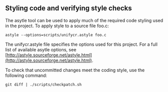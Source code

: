 ## Styling code and verifying style checks

The asytle tool can be used to apply much of the required
code styling used in the project.
To apply style to a source file foo.c:

    astyle --options=scripts/unifycr.astyle foo.c

The unifycr.astyle file specifies the options used for this project.
For a full list of available asytle options,
see [http://astyle.sourceforge.net/astyle.html](http://astyle.sourceforge.net/astyle.html).

To check that uncommitted changes meet the coding style,
use the following command:

    git diff | ./scripts/checkpatch.sh
